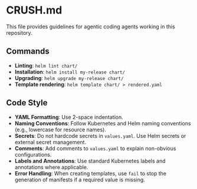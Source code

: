 # CRUSH.md

This file provides guidelines for agentic coding agents working in this repository.

## Commands

- **Linting**: `helm lint chart/`
- **Installation**: `helm install my-release chart/`
- **Upgrading**: `helm upgrade my-release chart/`
- **Template rendering**: `helm template chart/ > rendered.yaml`

## Code Style

- **YAML Formatting**: Use 2-space indentation.
- **Naming Conventions**: Follow Kubernetes and Helm naming conventions (e.g., lowercase for resource names).
- **Secrets**: Do not hardcode secrets in `values.yaml`. Use Helm secrets or external secret management.
- **Comments**: Add comments to `values.yaml` to explain non-obvious configurations.
- **Labels and Annotations**: Use standard Kubernetes labels and annotations where applicable.
- **Error Handling**: When creating templates, use `fail` to stop the generation of manifests if a required value is missing.
